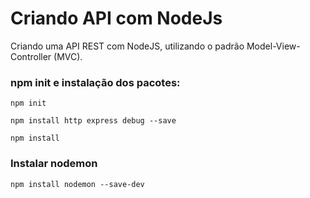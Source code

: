# Criando API com NodeJs

Criando uma API REST com NodeJS, utilizando o padrão Model-View-Controller (MVC). 

### npm init e instalação dos pacotes:
```
npm init
```
```
npm install http express debug --save
```
```
npm install 
```

### Instalar nodemon
```
npm install nodemon --save-dev
```
